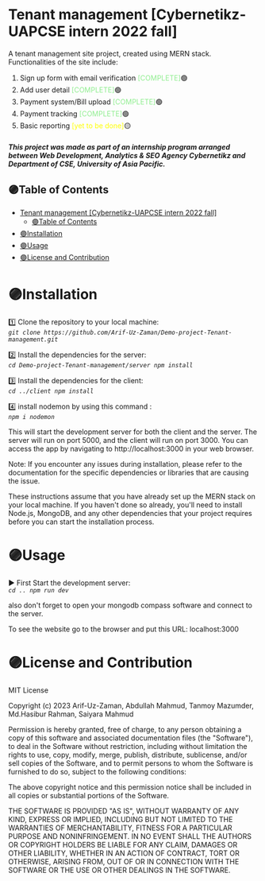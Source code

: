 # Tenant management [Cybernetikz-UAPCSE intern 2022 fall]

A tenant management site project, created using MERN stack. Functionalities of the site include:
1. Sign up form with email verification <span style="color:lightgreen">[COMPLETE]</span>🟢
2. Add user detail <span style="color:lightgreen">[COMPLETE]</span>🟢
3. Payment system/Bill upload <span style="color:lightgreen">[COMPLETE]</span>🟢
4. Payment tracking <span style="color:lightgreen">[COMPLETE]</span>🟢
5. Basic reporting <span style="color:yellow">[yet to be done]</span>🟡

<h5><b><i>This project was made as part of an internship program arranged between Web Development, Analytics & SEO Agency Cybernetikz and Department of CSE, University of Asia Pacific.</i></b></h5>

## 🟣Table of Contents

- [Tenant management \[Cybernetikz-UAPCSE intern 2022 fall\]](#tenant-management-cybernetikz-uapcse-intern-2022-fall)
  - [🟣Table of Contents](#table-of-contents)
- [🟣Installation](#installation)
- [🟣Usage](#usage)
- [🟣License and Contribution](#license-and-contribution)

 # 🟣Installation

1️⃣ Clone the repository to your local machine:<br>
<i>`git clone https://github.com/Arif-Uz-Zaman/Demo-project-Tenant-management.git`</i>

2️⃣ Install the dependencies for the server:<br>
<i>`cd Demo-project-Tenant-management/server
npm install`<br></i>

3️⃣ Install the dependencies for the client:<br>
<i>`cd ../client
npm install`<br></i>

4️⃣ install nodemon by using this command : <br>
<i>`npm i nodemon`</i>



This will start the development server for both the client and the server. The server will run on port 5000, and the client will run on port 3000. You can access the app by navigating to http://localhost:3000 in your web browser.

Note: If you encounter any issues during installation, please refer to the documentation for the specific dependencies or libraries that are causing the issue.

These instructions assume that you have already set up the MERN stack on your local machine. If you haven't done so already, you'll need to install Node.js, MongoDB, and any other dependencies that your project requires before you can start the installation process.

# 🟣Usage
▶ First  Start the development server:<br>
<i>`cd ..
npm run dev` <br></i>

also don't forget to open your mongodb compass  software and connect to the server.

To see the website go to the browser and put this URL:
localhost:3000

# 🟣License and Contribution

MIT License

Copyright (c) 2023 Arif-Uz-Zaman, Abdullah Mahmud, Tanmoy Mazumder, Md.Hasibur Rahman, Saiyara Mahmud 

Permission is hereby granted, free of charge, to any person obtaining a copy
of this software and associated documentation files (the "Software"), to deal
in the Software without restriction, including without limitation the rights
to use, copy, modify, merge, publish, distribute, sublicense, and/or sell
copies of the Software, and to permit persons to whom the Software is
furnished to do so, subject to the following conditions:

The above copyright notice and this permission notice shall be included in all
copies or substantial portions of the Software.

THE SOFTWARE IS PROVIDED "AS IS", WITHOUT WARRANTY OF ANY KIND, EXPRESS OR
IMPLIED, INCLUDING BUT NOT LIMITED TO THE WARRANTIES OF MERCHANTABILITY,
FITNESS FOR A PARTICULAR PURPOSE AND NONINFRINGEMENT. IN NO EVENT SHALL THE
AUTHORS OR COPYRIGHT HOLDERS BE LIABLE FOR ANY CLAIM, DAMAGES OR OTHER
LIABILITY, WHETHER IN AN ACTION OF CONTRACT, TORT OR OTHERWISE, ARISING FROM,
OUT OF OR IN CONNECTION WITH THE SOFTWARE OR THE USE OR OTHER DEALINGS IN THE
SOFTWARE.

